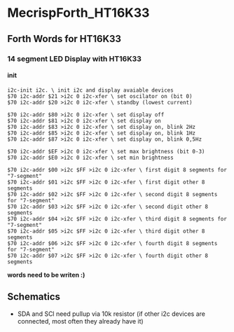 # MecrispForth_HT16K33

## Forth Words for HT16K33

### 14 segment LED Display with HT16K33

#### init

    i2c-init i2c. \ init i2c and display avaiable devices
    $70 i2c-addr $21 >i2c 0 i2c-xfer \ set oscilator on (bit 0)
    $70 i2c-addr $20 >i2c 0 i2c-xfer \ standby (lowest current)
    
    $70 i2c-addr $80 >i2c 0 i2c-xfer \ set display off
    $70 i2c-addr $81 >i2c 0 i2c-xfer \ set display on
    $70 i2c-addr $83 >i2c 0 i2c-xfer \ set display on, blink 2Hz
    $70 i2c-addr $85 >i2c 0 i2c-xfer \ set display on, blink 1Hz
    $70 i2c-addr $87 >i2c 0 i2c-xfer \ set display on, blink 0,5Hz
    
    $70 i2c-addr $EF >i2c 0 i2c-xfer \ set max brightness (bit 0-3)
    $70 i2c-addr $E0 >i2c 0 i2c-xfer \ set min brightness

    $70 i2c-addr $00 >i2c $FF >i2c 0 i2c-xfer \ first digit 8 segments for "7-segment"
    $70 i2c-addr $01 >i2c $FF >i2c 0 i2c-xfer \ first digit other 8 segments
    $70 i2c-addr $02 >i2c $FF >i2c 0 i2c-xfer \ second digit 8 segments for "7-segment"
    $70 i2c-addr $03 >i2c $FF >i2c 0 i2c-xfer \ second digit other 8 segments
    $70 i2c-addr $04 >i2c $FF >i2c 0 i2c-xfer \ third digit 8 segments for "7-segment"
    $70 i2c-addr $05 >i2c $FF >i2c 0 i2c-xfer \ third digit other 8 segments
    $70 i2c-addr $06 >i2c $FF >i2c 0 i2c-xfer \ fourth digit 8 segments for "7-segment"
    $70 i2c-addr $07 >i2c $FF >i2c 0 i2c-xfer \ fourth digit other 8 segments
    
**words need to be writen :)**

## Schematics

* SDA and SCl need pullup via 10k resistor (if other i2c devices are connected, most often they already have it)

